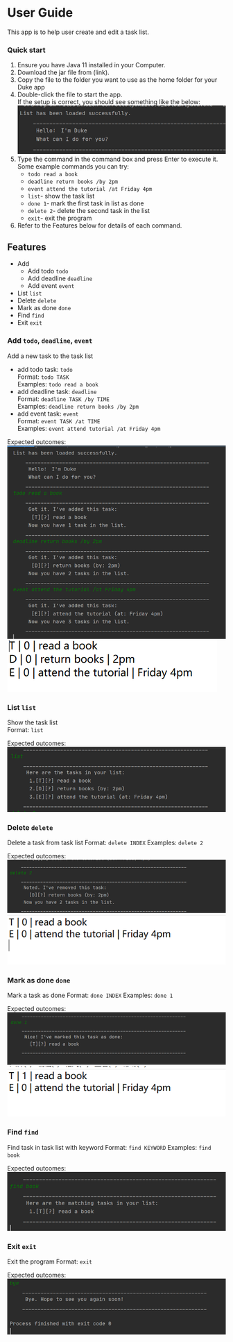 # User Guide
This app is to help user create and edit a task list.
### Quick start 
1. Ensure you have Java 11 installed in your Computer.
1. Download the jar file from (link).
1. Copy the file to the folder you want to use as the home folder for your Duke app
1. Double-click the file to start the app.  
If the setup is correct, you should see something like the below:  
![welcome message](https://github.com/zhangcaicai123/ip/blob/master/docs/image/hello.png)
1. Type the command in the command box and press Enter to execute it.  
    Some example commands you can try:
    - `todo read a book`
    - `deadline return books /by 2pm`
    - `event attend the tutorial /at Friday 4pm`
    - `list`- show the task list
    - `done 1`- mark the first task in list as done
    - `delete 2`- delete the second task in the list
    - `exit`- exit the program
1. Refer to the Features below for details of each command.
## Features 
- Add  
    - Add todo `todo`
    - Add deadline `deadline`
    - Add event `event`
- List `list`
- Delete  `delete`
- Mark as done `done`
- Find `find`
- Exit `exit`
### Add `todo`, `deadline`, `event`
Add a new task to the task list   
- add todo task: `todo`  
Format: `todo TASK`   
Examples: `todo read a book`
- add deadline task: `deadline`  
Format: `deadline TASK /by TIME`  
Examples: `deadline return books /by 2pm`
- add event task: `event`  
Format: `event TASK /at TIME`   
Examples: `event attend tutorial /at Friday 4pm`

Expected outcomes:  
![add](https://github.com/zhangcaicai123/ip/blob/master/docs/image/add.png)
![data file after adding](https://github.com/zhangcaicai123/ip/blob/master/docs/image/add%20file.png)

### List `list`
Show the task list  
Format: `list`

Expected outcomes:   
![list](https://github.com/zhangcaicai123/ip/blob/master/docs/image/list.png)
### Delete `delete`
Delete a task from task list
Format: `delete INDEX`
Examples: `delete 2`  

Expected outcomes: 
![delete](https://github.com/zhangcaicai123/ip/blob/master/docs/image/delete.png)
![data file after deleting](https://github.com/zhangcaicai123/ip/blob/master/docs/image/delete%20file.png)

### Mark as done `done`
Mark a task as done 
Format: `done INDEX`
Examples: `done 1`  

Expected outcomes: 
![done](https://github.com/zhangcaicai123/ip/blob/master/docs/image/done.png)
![data file after marking as done](https://github.com/zhangcaicai123/ip/blob/master/docs/image/done%20file.png)
### Find `find`
Find task in task list with keyword
Format: `find KEYWORD` 
Examples: `find book`

Expected outcomes:  
![find](https://github.com/zhangcaicai123/ip/blob/master/docs/image/find.png)

### Exit `exit`
Exit the program
Format: `exit`

Expected outcomes:  
![exit](https://github.com/zhangcaicai123/ip/blob/master/docs/image/exit.png)

